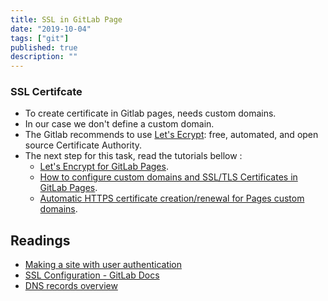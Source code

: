 ```yaml
---
title: SSL in GitLab Page
date: "2019-10-04"
tags: ["git"]
published: true
description: ""
---
```


### SSL Certifcate

- To create certificate in Gitlab pages, needs custom domains.
- In our case we don't define a custom domain.
- The Gitlab recommends to use [Let's Ecrypt](https://letsencrypt.org/): free, automated, and open source Certificate Authority.
- The next step for this task, read the tutorials bellow :
    - [Let's Encrypt for GitLab Pages](https://docs.gitlab.com/ee/user/project/pages/lets_encrypt_for_gitlab_pages.html).
    - [How to configure custom domains and SSL/TLS Certificates in GitLab Pages](https://docs.gitlab.com/ee/user/project/pages/custom_domains_ssl_tls_certification/index.html#set-up-pages-with-a-custom-domain).
    - [Automatic HTTPS certificate creation/renewal for Pages custom domains](https://gitlab.com/gitlab-org/gitlab-foss/issues/28996).

## Readings

- [Making a site with user authentication](https://www.gatsbyjs.org/tutorial/authentication-tutorial/)
- [SSL Configuration - GitLab Docs](https://docs.gitlab.com/omnibus/settings/ssl.html)
- [DNS records overview](https://docs.gitlab.com/ee/user/project/pages/custom_domains_ssl_tls_certification/dns_concepts.html)
